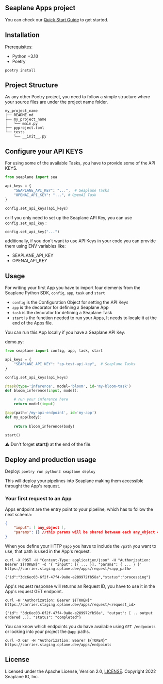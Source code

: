 ## Seaplane Apps project

You can check our [Quick Start Guide](https://developers.seaplane.io/docs/sdk/quick-start) to get started.

## Installation

Prerequisites:

* Python +3.10
* Poetry


```shell
poetry install
```

## Project Structure

As any other Poetry project, you need to follow a simple structure where your source files are under the project name folder.

```
my_project_name
├── README.md
├── my_project_name
│   └── main.py
├── pyproject.toml
└── tests
    └── __init__.py
```

## Configure your API KEYS

For using some of the available Tasks, you have to provide some of the API KEYS. 


```python
from seaplane import sea

api_keys = {
    "SEAPLANE_API_KEY": "...",  # Seaplane Tasks
    "OPENAI_API_KEY": "...", # OpenAI Task
}

config.set_api_keys(api_keys)
```

or If you only need to set up the Seaplane API Key, you can use `config.set_api_key` :

```python
config.set_api_key("...")
```

additionally, if you don't want to use API Keys in your code you can provide them using ENV variables like:

- SEAPLANE_API_KEY
- OPENAI_API_KEY

## Usage

For writing your first App you have to import four elements from the Seaplane Python SDK, `config`, `app`, `task` and `start`

* `config` is the Configuration Object for setting the API Keys
* `app` is the decorator for defining a Seaplane App
* `task` is the decorator for defining a Seaplane Task
* `start` is the function needed to run your Apps, It needs to locale it at the end of the Apps file.

You can run this App locally if you have a Seaplane API Key:

demo.py:

```python
from seaplane import config, app, task, start

api_keys = {
    "SEAPLANE_API_KEY": "sp-test-api-key",  # Seaplane Tasks
}

config.set_api_keys(api_keys)

@task(type='inference', model='bloom', id='my-bloom-task')
def bloom_inference(input, model):

  	# run your inference here
  	return model(input)

@app(path='/my-api-endpoint', id='my-app')
def my_app(body):
      
    return bloom_inference(body)

start()
```

⚠️ Don't forget **start()** at the end of the file.


## Deploy and production usage

Deploy: `poetry run python3 seaplane deploy`

This will deploy your pipelines into Seaplane making them accessible throught the App's request.

### Your first request to an App

Apps endpoint are the entry point to your pipeline, which has to follow the next schema:

```json
{
	"input": [ any_object ],
	"params": {} //this params will be shared between each any_object calling to the first task
}
```

When you define your HTTP `@app` you have to include the `/path` you want to use, that path is used in the App's request.

```
curl -X POST -H "Content-Type: application/json" -H "Authorization: Bearer ${TOKEN}" -d '{ "input": [{ ... }], "params": { ... } }' https://carrier.staging.cplane.dev/apps/request/<app_path>

{"id":"3dc6ec03-6f2f-47f4-9a8e-e289972fb58a","status":"processing"}
```

App's request response will returns an Request ID, you have to use it in the App's request GET endpoint.

```
curl -H "Authorization: Bearer ${TOKEN}" https://carrier.staging.cplane.dev/apps/request/<request_id>

{"id": "3dc6ec03-6f2f-47f4-9a8e-e289972fb58a", "output": [ .. output ordered ..], "status": "completed"}
```

You can know which endpoints you do have available using `GET /endpoints` or looking into your project the `@app` paths.

```
curl -X GET -H "Authorization: Bearer ${TOKEN}" https://carrier.staging.cplane.dev/apps/endpoints
```


## License

Licensed under the Apache License, Version 2.0, [LICENSE]. Copyright 2022 Seaplane IO, Inc.

[//]: # (Links)

[Seaplane]: https://seaplane.io/
[CLI]: https://github.com/seaplane-io/seaplane/tree/main/seaplane-cli
[SDK]: https://github.com/seaplane-io/seaplane/tree/main/seaplane
[Getting Started]: https://github.com/seaplane-io/seaplane/blob/main/seaplane-sdk/python/docs/quickstart.md
[CONTRIBUTING]: https://github.com/seaplane-io/seaplane/tree/main/seaplane-sdk/python/CONTRIBUTIONS.md
[LICENSE]: https://github.com/seaplane-io/seaplane/blob/main/LICENSE
